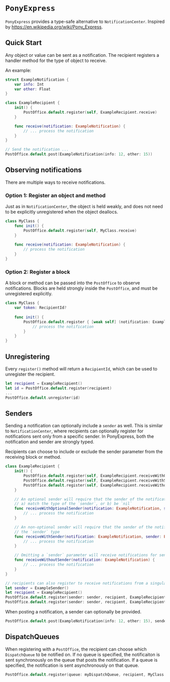 # ``PonyExpress``

`PonyExpress` provides a type-safe alternative to `NotificationCenter`. Inspired by
https://en.wikipedia.org/wiki/Pony_Express.

## Quick Start

Any object or value can be sent as a notification. The recipient registers a handler
method for the type of object to receive.

An example:

```swift
struct ExampleNotification {
    var info: Int
    var other: Float
}

class ExampleRecipient {
    init() {
        PostOffice.default.register(self, ExampleRecipient.receive)
    }

    func receive(notification: ExampleNotification) {
        // ... process the notification
    }
}

// Send the notification ...
PostOffice.default.post(ExampleNotification(info: 12, other: 15))
```

## Observing notifications

There are multiple ways to receive notifications.

### Option 1: Register an object and method

Just as in `NotificationCenter`, the object is held weakly, and does not need to
be explicitly unregistered when the object deallocs. 

```swift
class MyClass {
    func init() {
        PostOffice.default.register(self, MyClass.receive) 
    }
    
    func receive(notification: ExampleNotification) {
        // process the notification
    }
}
```

### Option 2: Register a block

A block or method can be passed into the ``PostOffice`` to observe notifications. Blocks
are held strongly inside the ``PostOffice``, and must be unregistered explicitly.

```swift
class MyClass {
    var token: RecipientId? 
    
    func init() {
        PostOffice.default.register { [weak self] (notification: ExampleNotification) in
            // process the notification
        }
    }
}
```

## Unregistering

Every `register()` method will return a `RecipientId`, which can be used to unregister the
recipient.


```swift
let recipient = ExampleRecipient()
let id = PostOffice.default.register(recipient)
...
PostOffice.default.unregister(id)
```

## Senders

Sending a notification can optionally include a `sender` as well. This is similar to `NotificationCenter`,
where recipients can optionally register for notifications sent only from a specific sender. In PonyExpress,
both the notification and sender are strongly typed.

Recipients can choose to include or exclude the sender parameter from the receiving block or method.

```swift
class ExampleRecipient {
    init() {
        PostOffice.default.register(self, ExampleRecipient.receiveWithOptionalSender)
        PostOffice.default.register(self, ExampleRecipient.receiveWithSender)
        PostOffice.default.register(self, ExampleRecipient.receiveWithoutSender)
    }

    // An optional sender will require that the sender of the notification either
    // a) match the type of the `sender`, or b) be `nil`
    func receiveWithOptionalSender(notification: ExampleNotification, sender: ExampleSender?) {
        // ... process the notification
    }

    // An non-optional sender will require that the sender of the notification either match
    // the `sender` type
    func receiveWithSender(notification: ExampleNotification, sender: ExampleSender) {
        // ... process the notification
    }

    // Omitting a `sender` parameter will receive notifications for senders of any type, even nil senders
    func receiveWithoutSender(notification: ExampleNotification) {
        // ... process the notification
    }
}

// recipients can also register to receive notifications from a singular exact-match sender
let sender = ExampleSender()
let recipient = ExampleRecipient()
PostOffice.default.register(sender: sender, recipient, ExampleRecipient.receiveWithSender) 
PostOffice.default.register(sender: sender, recipient, ExampleRecipient.receiveWithoutSender) 
```

When posting a notification, a sender can optionally be provided.

```swift
PostOffice.default.post(ExampleNotification(info: 12, other: 15), sender: sender)
```

## DispatchQueues

When registering with a ``PostOffice``, the recipient can choose which `DispatchQueue` to be notified on.
If no queue is specified, the notificaiton is sent synchronously on the queue that posts the notification. If
a queue is specified, the notification is sent asynchronously on that queue.

```swift
PostOffice.default.register(queue: myDispatchQueue, recipient, MyClass.receive) 
```
